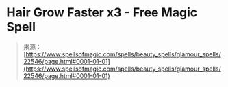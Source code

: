 <!--yml

category: 未分类

date: 2024-06-12 19:06:54

-->

# Hair Grow Faster x3 - Free Magic Spell

> 来源：[https://www.spellsofmagic.com/spells/beauty_spells/glamour_spells/22546/page.html#0001-01-01](https://www.spellsofmagic.com/spells/beauty_spells/glamour_spells/22546/page.html#0001-01-01)
